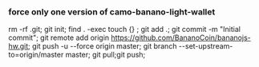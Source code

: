 ### force only one version of camo-banano-light-wallet

rm -rf .git;
git init;
find . -exec touch {} \;
git add .;
git commit -m "Initial commit";
git remote add origin https://github.com/BananoCoin/bananojs-hw.git;
git push -u --force origin master;
git branch --set-upstream-to=origin/master master;
git pull;git push;

